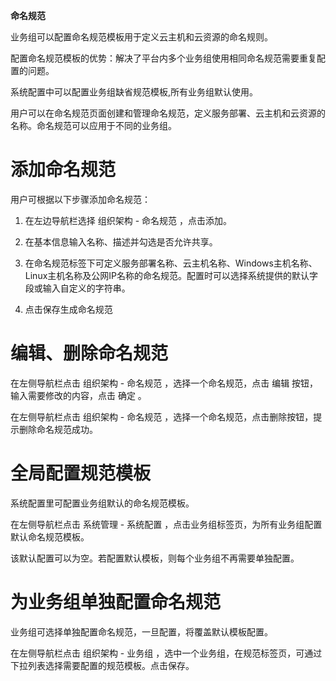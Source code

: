 


**命名规范**

业务组可以配置命名规范模板用于定义云主机和云资源的命名规则。

配置命名规范模板的优势：解决了平台内多个业务组使用相同命名规范需要重复配置的问题。

系统配置中可以配置业务组缺省规范模板,所有业务组默认使用。

用户可以在命名规范页面创建和管理命名规范，定义服务部署、云主机和云资源的名称。命名规范可以应用于不同的业务组。

#  添加命名规范

用户可根据以下步骤添加命名规范：

  1.  在左边导航栏选择 组织架构 - 命名规范 ，点击添加。

  2.  在基本信息输入名称、描述并勾选是否允许共享。

  3.  在命名规范标签下可定义服务部署名称、云主机名称、Windows主机名称、Linux主机名称及公网IP名称的命名规范。配置时可以选择系统提供的默认字段或输入自定义的字符串。

  4.  点击保存生成命名规范

# 编辑、删除命名规范

在左侧导航栏点击 组织架构 - 命名规范 ，选择一个命名规范，点击 编辑 按钮，输入需要修改的内容，点击 确定 。

在左侧导航栏点击 组织架构 - 命名规范 ，选择一个命名规范，点击删除按钮，提示删除命名规范成功。


# 全局配置规范模板

系统配置里可配置业务组默认的命名规范模板。

在左侧导航栏点击 系统管理 - 系统配置 ，点击业务组标签页，为所有业务组配置默认命名规范模板。

该默认配置可以为空。若配置默认模板，则每个业务组不再需要单独配置。


# 为业务组单独配置命名规范

业务组可选择单独配置命名规范，一旦配置，将覆盖默认模板配置。

在左侧导航栏点击 组织架构 - 业务组 ，选中一个业务组，在规范标签页，可通过下拉列表选择需要配置的规范模板。点击保存。
